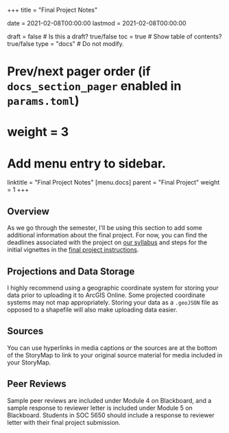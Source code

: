 +++
  title = "Final Project Notes"
  
  date = 2021-02-08T00:00:00
  lastmod = 2021-02-08T00:00:00
  
  draft = false  # Is this a draft? true/false
  toc = true  # Show table of contents? true/false
  type = "docs"  # Do not modify.
  
  # Prev/next pager order (if `docs_section_pager` enabled in `params.toml`)
  # weight = 3
  
  # Add menu entry to sidebar.
  linktitle = "Final Project Notes"
  [menu.docs]
  parent = "Final Project"
  weight = 1
+++

## Overview

As we go through the semester, I'll be using this section to add some additional information about the final project. For now, you can find the deadlines associated with the project on [our syllabus](https://slu-soc5650.github.io/syllabus/assignments.html) and steps for the initial vignettes in the [final project instructions](http://slu-soc5650.github.io/final-project/).

## Projections and Data Storage
I highly recommend using a geographic coordinate system for storing your data prior to uploading it to ArcGIS Online. Some projected coordinate systems may not map appropriately. Storing your data as a `.geoJSON` file as opposed to a shapefile will also make uploading data easier.

## Sources
You can use hyperlinks in media captions *or* the sources are at the bottom of the StoryMap to link to your original source material for media included in your StoryMap.

## Peer Reviews
Sample peer reviews are included under Module 4 on Blackboard, and a sample response to reviewer letter is included under Module 5 on Blackboard. Students in SOC 5650 should include a response to reviewer letter with their final project submission.


